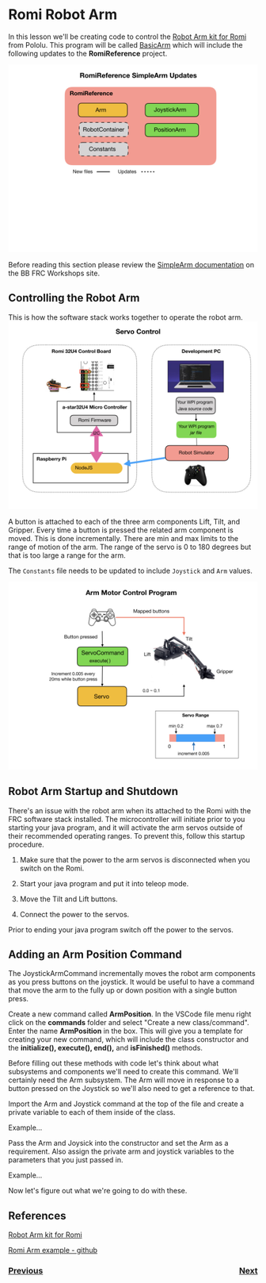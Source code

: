 # <a name="code"></a>Romi Robot Arm
In this lesson we'll be creating code to control the [Robot Arm kit for Romi](https://www.pololu.com/product/3550) from Pololu. This program will be called [BasicArm](https://github.com/mjwhite8119/romi-examples/tree/main/BasicArm) which will include the following updates to the **RomiReference** project.

![BasicArm](../images/Romi/Romi.029.jpeg)

Before reading this section please review the [SimpleArm documentation](https://github.com/bb-frc-workshops/romi-examples/tree/main/simpleArm) on the BB FRC Workshops site.

## Controlling the Robot Arm
This is how the software stack works together to operate the robot arm.
![Servo Control](../images/Romi/Romi.006.jpeg)

A button is attached to each of the three arm components Lift, Tilt, and Gripper.  Every time a button is pressed the related arm component is moved.  This is done incrementally.  There are min and max limits to the range of motion of the arm.  The range of the servo is 0 to 180 degrees but that is too large a range for the arm.

The `Constants` file needs to be updated to include `Joystick` and `Arm` values.

![Arm Motor Control](../images/Romi/Romi.005.jpeg)

## Robot Arm Startup and Shutdown
There's an issue with the robot arm when its attached to the Romi with the FRC software stack installed.  The microcontroller will initiate prior to you starting your java program, and it will activate the arm servos outside of their recommended operating ranges.  To prevent this, follow this startup procedure.

1. Make sure that the power to the arm servos is disconnected when you switch on the Romi.    

2. Start your java program and put it into teleop mode. 

3. Move the Tilt and Lift buttons.

4. Connect the power to the servos.  

Prior to ending your java program switch off the power to the servos.

## Adding an Arm Position Command
The JoystickArmCommand incrementally moves the robot arm components as you press buttons on the joystick.  It would be useful to have a command that move the arm to the fully up or down position with a single button press. 

Create a new command called **ArmPosition**.  In the VSCode file menu right click on the **commands** folder and select "Create a new class/command".  Enter the name **ArmPosition** in the box.  This will give you a template for creating your new command, which will include the class constructor and the **initialize(), execute(), end(),** and **isFinished()** methods.  

Before filling out these methods with code let's think about what subsystems and components we'll need to create this command.  We'll certainly need the Arm subsystem.  The Arm will move in response to a button pressed on the Joystick so we'll also need to get a reference to that.

Import the Arm and Joystick command at the top of the file and create a private variable to each of them inside of the class.  

Example...

Pass the Arm and Joysick into the constructor and set the Arm as a requirement.  Also assign the private arm and joystick variables to the parameters that you just passed in.

Example...

Now let's figure out what we're going to do with these. 

## References
[Robot Arm kit for Romi](https://www.pololu.com/product/3550)

[Romi Arm example - github](https://github.com/Pearadox/Romi/tree/master/src/main/java/frc/robot)

<h3><span style="float:left">
<a href="romiCode7">Previous</a></span>
<span style="float:right">
<a href="colorSensor">Next</a></span></h3>